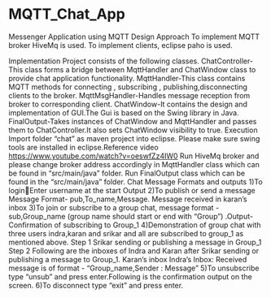 # MQTT_Chat_App

Messenger Application using MQTT
Design Approach
To implement MQTT broker HiveMq is used.
To implement clients, eclipse paho is used.

Implementation
Project consists of the following classes.
ChatController-This class forms a bridge between MqttHandler and ChatWindow class
to provide chat application functionality.
MqttHandler-This class contains MQTT methods for connecting , subscribing ,
publishing,disconnecting clients to the broker.
MqttMsgHandler-Handles message reception from broker to corresponding client.
ChatWindow-It contains the design and implementation of GUI.The Gui is based on the
Swing library in Java.
FinalOutput-Takes instances of ChatWindow and MqttHandler and passes them to
ChatController.It also sets ChatWindow visibility to true.
Execution
Import folder “chat” as maven project into eclipse.
Please make sure swing tools are installed in eclipse.Reference video
https://www.youtube.com/watch?v=oeswfZz4IW0
Run HiveMq broker and please change broker address accordingly in MqttHandler class
which can be found in “src/main/java” folder.
Run FinalOutput class which can be found in the “src/main/java” folder.
Chat Message Formats and outputs
1)To loginEnter username at the start
Output
2)To publish or send a message
Message Format- pub,To_name,Message.
Message received in karan’s inbox
3)To join or subscribe to a group chat, message format - sub,Group_name
(group name should start or end with “Group”)
.Output- Confirmation of subscribing to Group_1
4)Demonstration of group chat
with three users indra,karan and srikar and all are subscribed to group_1 as mentioned above.
Step 1
Srikar sending or publishing a message in Group_1
Step 2
Following are the inboxes of Indra and Karan after Srikar sending or publishing a
message to Group_1.
Karan’s inbox
Indra’s Inbox:
Received message is of format - “Group_name,Sender : Message”
5)To unsubscribe
type “unsub” and press enter.Following is the confirmation output on the screen.
6)To disconnect
type “exit” and press enter.
